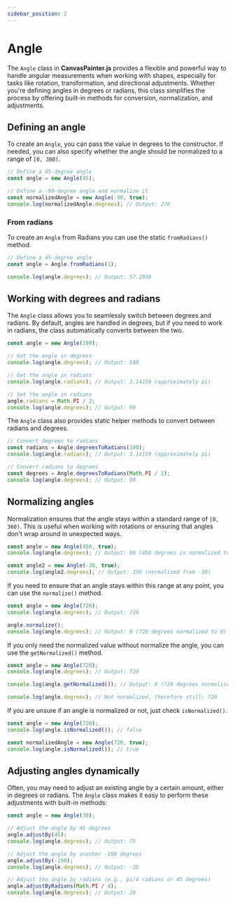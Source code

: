 ```yaml
---
sidebar_position: 2
---
```


# Angle

The `Angle` class in **CanvasPainter.js** provides a flexible and powerful way to handle angular measurements when working with shapes, especially for tasks like rotation, transformation, and directional adjustments. Whether you're defining angles in degrees or radians, this class simplifies the process by offering built-in methods for conversion, normalization, and adjustments.

## Defining an angle

To create an `Angle`, you can pass the value in degrees to the constructor. If needed, you can also specify whether the angle should be normalized to a range of `[0, 360)`.

```js
// Define a 45-degree angle
const angle = new Angle(45);

// Define a -90-degree angle and normalize it
const normalizedAngle = new Angle(-90, true);
console.log(normalizedAngle.degrees); // Output: 270
```

### From radians

To create an `Angle` from Radians you can use the static `fromRadians()` method.

```js
// Define a 45-degree angle
const angle = Angle.fromRadians(1);

console.log(angle.degrees); // Output: 57.2958
```

## Working with degrees and radians

The `Angle` class allows you to seamlessly switch between degrees and radians. By default, angles are handled in degrees, but if you need to work in radians, the class automatically converts between the two.

```js
const angle = new Angle(180);

// Get the angle in degrees
console.log(angle.degrees); // Output: 180

// Get the angle in radians
console.log(angle.radians); // Output: 3.14159 (approximately pi)

// Set the angle in radians
angle.radians = Math.PI / 2;
console.log(angle.degrees); // Output: 90
```

The `Angle` class also provides static helper methods to convert between radians and degrees.

```js
// Convert degrees to radians
const radians = Angle.degreesToRadians(180);
console.log(angle.radians); // Output: 3.14159 (approximately pi)

// Convert radians to degrees
const degrees = Angle.degreesToRadians(Math.PI / 2);
console.log(angle.degrees); // Output: 90
```

## Normalizing angles

Normalization ensures that the angle stays within a standard range of `[0, 360)`. This is useful when working with rotations or ensuring that angles don't wrap around in unexpected ways.

```js
const angle = new Angle(450, true);
console.log(angle.degrees); // Output: 90 (450 degrees is normalized to 90 degrees)

const angle2 = new Angle(-30, true);
console.log(angle2.degrees); // Output: 330 (normalized from -30)
```

If you need to ensure that an angle stays within this range at any point, you can use the `normalize()` method.

```js
const angle = new Angle(720);
console.log(angle.degrees); // Output: 720

angle.normalize();
console.log(angle.degrees); // Output: 0 (720 degrees normalized to 0)
```

If you only need the normalized value without normalize the angle, you can use the `getNormalized()` method.

```js
const angle = new Angle(720);
console.log(angle.degrees); // Output: 720

console.log(angle.getNormalized()); // Output: 0 (720 degrees normalized to 0)

console.log(angle.degrees); // Not normalized, therefore still: 720
```

If you are unsure if an angle is normalized or not, just check `isNormalized()`.

```js
const angle = new Angle(720);
console.log(angle.isNormalized()); // false

const normalizedAngle = new Angle(720, true);
console.log(angle.isNormalized()); // true
```

## Adjusting angles dynamically

Often, you may need to adjust an existing angle by a certain amount, either in degrees or radians. The `Angle` class makes it easy to perform these adjustments with built-in methods:

```js
const angle = new Angle(30);

// Adjust the angle by 45 degrees
angle.adjustBy(45);
console.log(angle.degrees); // Output: 75

// Adjust the angle by another -100 degrees
angle.adjustBy(-100);
console.log(angle.degrees); // Output: -25

// Adjust the angle by radians (e.g., pi/4 radians or 45 degrees)
angle.adjustByRadians(Math.PI / 4);
console.log(angle.degrees); // Output: 20
```
